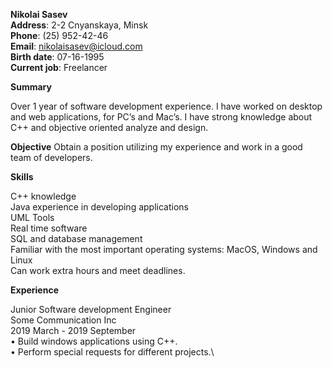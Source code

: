 **Nikolai Sasev**\
**Address**: 2-2 Cnyanskaya, Minsk\
**Phone**: (25) 952-42-46\
**Email**: nikolaisasev@icloud.com\
**Birth date**: 07-16-1995\
**Current job**: Freelancer

**Summary**

Over 1 year of software development experience. I have worked on desktop and web applications, for PC’s and Mac’s. I have strong knowledge about C++ and objective oriented analyze and design. 

**Objective**
Obtain a position utilizing my experience and work in a good team of developers.

**Skills**

C++ knowledge\
Java experience in developing applications\
UML Tools\
Real time software\
SQL and database management\
Familiar with the most important operating systems: MacOS, Windows and Linux\
Can work extra hours and meet deadlines.

**Experience**

Junior Software development Engineer\
Some Communication Inc\
2019 March - 2019 September\
• Build windows applications using C++.\
• Perform special requests for different projects.\
